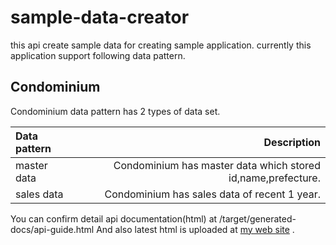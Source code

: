 # sample-data-creator
this api create sample data for creating sample application.
currently this application support following data pattern.

## Condominium
Condominium data pattern has 2 types of data set.

| Data pattern | Description |
|:-------------|------------:|
| master data  | Condominium has master data which stored id,name,prefecture. |
| sales data   | Condominium has sales data of recent 1 year. |

You can confirm detail api documentation(html) at /target/generated-docs/api-guide.html
And also latest html is uploaded at [my web site](http://takahirofujii.com/product/sample-data-creator/0.0.1/api-guide.html) .